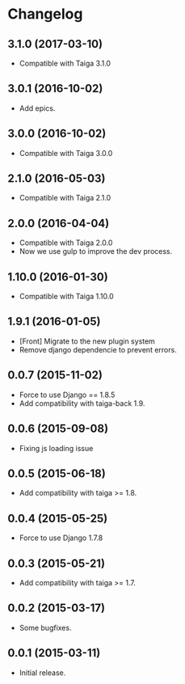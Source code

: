 # Changelog #


## 3.1.0 (2017-03-10)
- Compatible with Taiga 3.1.0


## 3.0.1 (2016-10-02)
- Add epics.


## 3.0.0 (2016-10-02)
- Compatible with Taiga 3.0.0


## 2.1.0 (2016-05-03)
- Compatible with Taiga 2.1.0


## 2.0.0 (2016-04-04)
- Compatible with Taiga 2.0.0
- Now we use gulp to improve the dev process.


## 1.10.0 (2016-01-30)
- Compatible with Taiga 1.10.0


## 1.9.1 (2016-01-05)
- [Front] Migrate to the new plugin system
- Remove django dependencie to prevent errors.


## 0.0.7 (2015-11-02)
- Force to use Django == 1.8.5
- Add compatibility with taiga-back 1.9.


## 0.0.6 (2015-09-08)
- Fixing js loading issue


## 0.0.5 (2015-06-18)
- Add compatibility with taiga >= 1.8.


## 0.0.4 (2015-05-25)
- Force to use Django 1.7.8


## 0.0.3 (2015-05-21)
- Add compatibility with taiga >= 1.7.


## 0.0.2 (2015-03-17)
- Some bugfixes.


## 0.0.1 (2015-03-11)
- Initial release.
